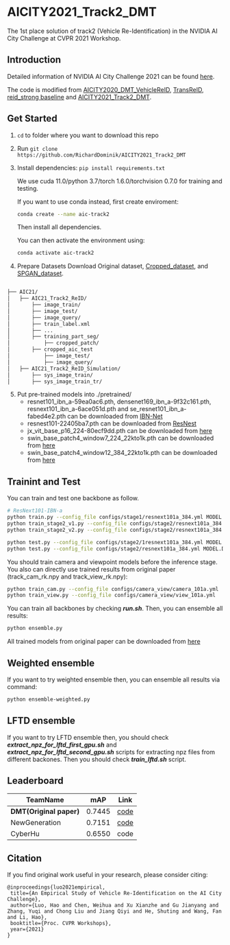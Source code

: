 # AICITY2021_Track2_DMT
The 1st place solution of track2 (Vehicle Re-Identification) in the NVIDIA AI City Challenge at CVPR 2021 Workshop. 

## Introduction

Detailed information of NVIDIA AI City Challenge 2021 can be found [here](https://www.aicitychallenge.org/).

The code is modified from [AICITY2020_DMT_VehicleReID](https://github.com/heshuting555/AICITY2020_DMT_VehicleReID), [TransReID]( https://github.com/heshuting555/TransReID ), [reid_strong baseline]( https://github.com/michuanhaohao/reid-strong-baseline ) and 
[AICITY2021_Track2_DMT](https://github.com/michuanhaohao/AICITY2021_Track2_DMT).

## Get Started

1. `cd` to folder where you want to download this repo

2. Run `git clone https://github.com/RichardDominik/AICITY2021_Track2_DMT`

3. Install dependencies: `pip install requirements.txt`

   We use cuda 11.0/python 3.7/torch 1.6.0/torchvision 0.7.0 for training and testing.

   If you want to use conda instead, first create enviroment:

   ```bash
   conda create --name aic-track2
   ```

   Then install all dependencies.

   You can then activate the environment using:
   
   ```bash
   conda activate aic-track2
   ```

4. Prepare Datasets
		Download Original dataset, [Cropped_dataset](https://drive.google.com/file/d/1bxNjs_KZ_ocnhpsZmdMsIut93z8CqgBN/view?usp=sharing), and [SPGAN_dataset](https://drive.google.com/file/d/1nPOTrK9WUEK38mwei9yAOCMlNiF1UJXV/view?usp=sharing).
```bash

├── AIC21/
│   ├── AIC21_Track2_ReID/
│   	├── image_train/
│   	├── image_test/
│   	├── image_query/
│   	├── train_label.xml
│   	├── ...
│   	├── training_part_seg/
│   	    ├── cropped_patch/
│   	├── cropped_aic_test
│   	    ├── image_test/
│   	    ├── image_query/		
│   ├── AIC21_Track2_ReID_Simulation/
│   	├── sys_image_train/
│   	├── sys_image_train_tr/
```

5. Put pre-trained models into ./pretrained/
	-  resnet101_ibn_a-59ea0ac6.pth, densenet169_ibn_a-9f32c161.pth, resnext101_ibn_a-6ace051d.pth and se_resnet101_ibn_a-fabed4e2.pth can be downloaded from [IBN-Net](https://github.com/XingangPan/IBN-Net)
	-  resnest101-22405ba7.pth can be downloaded from [ResNest](https://github.com/zhanghang1989/ResNeSt)
	-  jx_vit_base_p16_224-80ecf9dd.pth can be downloaded from [here](https://github.com/rwightman/pytorch-image-models/releases/download/v0.1-vitjx/jx_vit_base_p16_224-80ecf9dd.pth)
	- swin_base_patch4_window7_224_22kto1k.pth can be downloaded from [here](https://github.com/SwinTransformer/storage/releases/download/v1.0.0/swin_base_patch4_window7_224_22kto1k.pth)
	- swin_base_patch4_window12_384_22kto1k.pth can be downloaded from [here](https://github.com/SwinTransformer/storage/releases/download/v1.0.0/swin_base_patch4_window12_384_22kto1k.pth)
## Trainint and Test

You can train and test one backbone as follow. 

```bash
# ResNext101-IBN-a
python train.py --config_file configs/stage1/resnext101a_384.yml MODEL.DEVICE_ID "('0')"
python train_stage2_v1.py --config_file configs/stage2/resnext101a_384.yml MODEL.DEVICE_ID "('0')" OUTPUT_DIR './logs/stage2/resnext101a_384/v1'
python train_stage2_v2.py --config_file configs/stage2/resnext101a_384.yml MODEL.DEVICE_ID "('0')" OUTPUT_DIR './logs/stage2/resnext101a_384/v2'

python test.py --config_file configs/stage2/1resnext101a_384.yml MODEL.DEVICE_ID "('0')" TEST.WEIGHT './logs/stage2/resnext101a_384/v1/resnext101_ibn_a_2.pth' OUTPUT_DIR './logs/stage2/resnext101a_384/v1'
python test.py --config_file configs/stage2/resnext101a_384.yml MODEL.DEVICE_ID "('0')" TEST.WEIGHT './logs/stage2/resnext101a_384/v2/resnext101_ibn_a_2.pth' OUTPUT_DIR './logs/stage2/resnext101a_384/v2'
```
You should train camera and viewpoint models before the inference stage. You also can directly use trained results from original paper (track_cam_rk.npy and track_view_rk.npy):

```bash
python train_cam.py --config_file configs/camera_view/camera_101a.yml
python train_view.py --config_file configs/camera_view/view_101a.yml
```

You can train all backbones by checking ***run.sh***. Then, you can ensemble all results:

```bash
python ensemble.py
```

All trained models from original paper can be downloaded from [here](https://drive.google.com/drive/folders/1aCQmTbYQE-mq-07q86NIMLLZRc82mc5t?usp=sharing)

## Weighted ensemble
If you want to try weighted ensemble then, you can ensemble all results via command:

```bash
python ensemble-weighted.py
```

## LFTD ensemble
If you want to try LFTD ensemble then, you should check ***extract_npz_for_lftd_first_gpu.sh*** and ***extract_npz_for_lftd_second_gpu.sh*** scripts for extracting npz files from different backones. Then you should check ***train_lftd.sh*** script.

## Leaderboard
|TeamName|mAP|Link|
|--------|----|-------|
|**DMT(Original paper)**|0.7445|[code](https://github.com/michuanhaohao/AICITY2021_Track2_DMT)|
|NewGeneration|0.7151|[code](https://github.com/Xuanmeng-Zhang/AICITY2021-Track2)|
|CyberHu|0.6550|code|

## Citation

If you find original work useful in your research, please consider citing:
```
@inproceedings{luo2021empirical,
 title={An Empirical Study of Vehicle Re-Identification on the AI City Challenge},
 author={Luo, Hao and Chen, Weihua and Xu Xianzhe and Gu Jianyang and Zhang, Yuqi and Chong Liu and Jiang Qiyi and He, Shuting and Wang, Fan and Li, Hao},
 booktitle={Proc. CVPR Workshops},
 year={2021}
}
```
